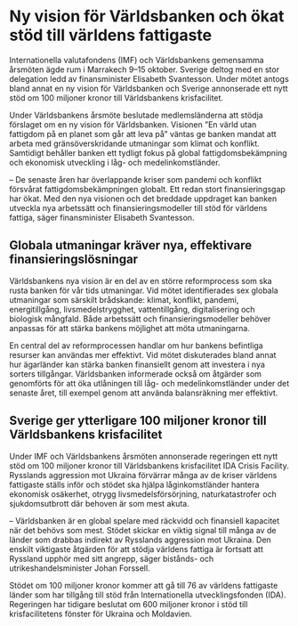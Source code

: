 # Ny vision för Världsbanken och ökat stöd till världens fattigaste

Internationella valutafondens (IMF) och Världsbankens gemensamma årsmöten ägde rum i Marrakech 9–15 oktober. Sverige deltog med en stor delegation ledd av finansminister Elisabeth Svantesson. Under mötet antogs bland annat en ny vision för Världsbanken och Sverige annonserade ett nytt stöd om 100 miljoner kronor till Världsbankens krisfacilitet.


Under Världsbankens årsmöte beslutade medlemsländerna att stödja förslaget om en ny vision för Världsbanken. Visionen ”En värld utan fattigdom på en planet som går att leva på” väntas ge banken mandat att arbeta med gränsöverskridande utmaningar som klimat och konflikt. Samtidigt behåller banken ett tydligt fokus på global fattigdomsbekämpning och ekonomisk utveckling i låg\- och medelinkomstländer.

– De senaste åren har överlappande kriser som pandemi och konflikt försvårat fattigdomsbekämpningen globalt. Ett redan stort finansieringsgap har ökat. Med den nya visionen och det breddade uppdraget kan banken utveckla nya arbetssätt och finansieringsmodeller till stöd för världens fattiga, säger finansminister Elisabeth Svantesson.

## Globala utmaningar kräver nya, effektivare finansieringslösningar

Världsbankens nya vision är en del av en större reformprocess som ska rusta banken för vår tids utmaningar. Vid mötet identifierades sex globala utmaningar som särskilt brådskande: klimat, konflikt, pandemi, energitillgång, livsmedelstrygghet, vattentillgång, digitalisering och biologisk mångfald. Både arbetssätt och finansieringsmodeller behöver anpassas för att stärka bankens möjlighet att möta utmaningarna.

En central del av reformprocessen handlar om hur bankens befintliga resurser kan användas mer effektivt. Vid mötet diskuterades bland annat hur ägarländer kan stärka banken finansiellt genom att investera i nya sorters tillgångar. Världsbanken informerade också om åtgärder som genomförts för att öka utlåningen till låg\- och medelinkomstländer under det senaste året, till exempel genom att använda balansräkning mer effektivt.

## Sverige ger ytterligare 100 miljoner kronor till Världsbankens krisfacilitet

Under IMF och Världsbankens årsmöten annonserade regeringen ett nytt stöd om 100 miljoner kronor till Världsbankens krisfacilitet IDA Crisis Facility. Rysslands aggression mot Ukraina förvärrar många av de kriser världens fattigaste ställs inför och stödet ska hjälpa låginkomstländer hantera ekonomisk osäkerhet, otrygg livsmedelsförsörjning, naturkatastrofer och sjukdomsutbrott där behoven är som mest akuta.

– Världsbanken är en global spelare med räckvidd och finansiell kapacitet när det behövs som mest. Stödet skickar en viktig signal till många av de länder som drabbas indirekt av Rysslands aggression mot Ukraina. Den enskilt viktigaste åtgärden för att stödja världens fattiga är fortsatt att Ryssland upphör med sitt angrepp, säger bistånds\- och utrikeshandelsminister Johan Forssell.

Stödet om 100 miljoner kronor kommer att gå till 76 av världens fattigaste länder som har tillgång till stöd från Internationella utvecklingsfonden (IDA). Regeringen har tidigare beslutat om 600 miljoner kronor i stöd till krisfacilitetens fönster för Ukraina och Moldavien.
